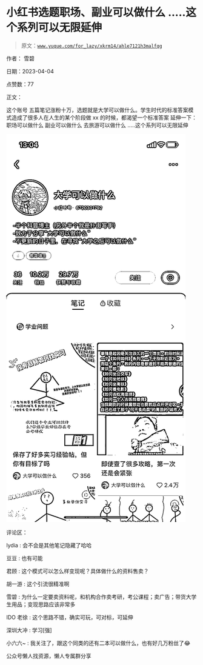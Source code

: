 # 小红书选题职场、副业可以做什么 .....这个系列可以无限延伸

> 原文：[`www.yuque.com/for_lazy/xkrm14/ahle7121h3malfqg`](https://www.yuque.com/for_lazy/xkrm14/ahle7121h3malfqg)

作者： 雪碧

日期：2023-04-04

点赞数：77

正文：

这个账号 五篇笔记涨粉十万，选题就是大学可以做什么。学生时代的标准答案模式造成了很多人在人生的某个阶段做 xx 的时候，都渴望一个标准答案 延伸一下： 职场可以做什么 副业可以做什么 去旅游可以做什么 .....这个系列可以无限延伸

![](img/374a75abba33efa021ad2d756b084e25.png)

评论区：

lydia : 会不会是其他笔记隐藏了哈哈

豆豆 : 也有可能

君顾 : 这个模式可以怎么样变现呢？具体做什么的资料售卖？

胡一游 : 这个引流很精准啊

雪碧 : 为什么一定要卖资料呢，和机构合作卖考研，考公课程；卖广告；带货大学生用品；变现思路应该非常多

IDO 老徐 : 这个思路不错，确实可玩，可对标，可延伸

深圳大冲 : 学习[强]

小六六~ : 我关注了，跟这个同类的还有二本可以做什么，也有好几万粉丝了😂

公众号懒人找资源，懒人专属群分享

